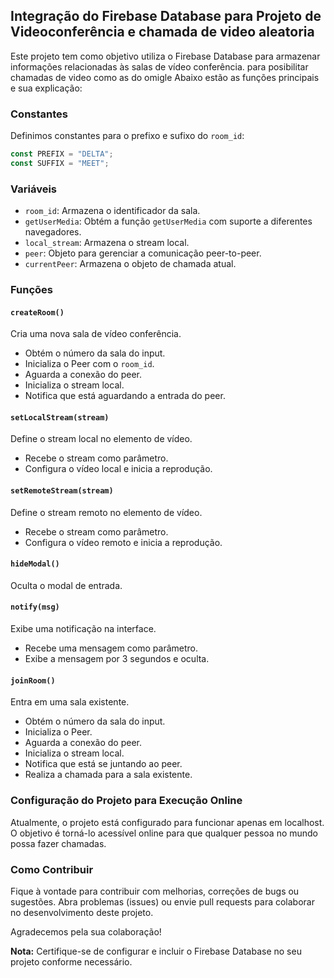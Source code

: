 ## Integração do Firebase Database para Projeto de Videoconferência e chamada de video aleatoria

Este projeto tem como objetivo utiliza o Firebase Database para armazenar informações relacionadas às salas de vídeo conferência. para posibilitar chamadas de video como as do omigle Abaixo estão as funções principais e sua explicação:

### Constantes
Definimos constantes para o prefixo e sufixo do `room_id`:
```javascript
const PREFIX = "DELTA";
const SUFFIX = "MEET";
```

### Variáveis
- `room_id`: Armazena o identificador da sala.
- `getUserMedia`: Obtém a função `getUserMedia` com suporte a diferentes navegadores.
- `local_stream`: Armazena o stream local.
- `peer`: Objeto para gerenciar a comunicação peer-to-peer.
- `currentPeer`: Armazena o objeto de chamada atual.

### Funções

#### `createRoom()`
Cria uma nova sala de vídeo conferência.
- Obtém o número da sala do input.
- Inicializa o Peer com o `room_id`.
- Aguarda a conexão do peer.
- Inicializa o stream local.
- Notifica que está aguardando a entrada do peer.

#### `setLocalStream(stream)`
Define o stream local no elemento de vídeo.
- Recebe o stream como parâmetro.
- Configura o vídeo local e inicia a reprodução.

#### `setRemoteStream(stream)`
Define o stream remoto no elemento de vídeo.
- Recebe o stream como parâmetro.
- Configura o vídeo remoto e inicia a reprodução.

#### `hideModal()`
Oculta o modal de entrada.

#### `notify(msg)`
Exibe uma notificação na interface.
- Recebe uma mensagem como parâmetro.
- Exibe a mensagem por 3 segundos e oculta.

#### `joinRoom()`
Entra em uma sala existente.
- Obtém o número da sala do input.
- Inicializa o Peer.
- Aguarda a conexão do peer.
- Inicializa o stream local.
- Notifica que está se juntando ao peer.
- Realiza a chamada para a sala existente.

### Configuração do Projeto para Execução Online

Atualmente, o projeto está configurado para funcionar apenas em localhost. O objetivo é torná-lo acessível online para que qualquer pessoa no mundo possa fazer chamadas.

### Como Contribuir
Fique à vontade para contribuir com melhorias, correções de bugs ou sugestões. Abra problemas (issues) ou envie pull requests para colaborar no desenvolvimento deste projeto.

Agradecemos pela sua colaboração!

**Nota:** Certifique-se de configurar e incluir o Firebase Database no seu projeto conforme necessário.
